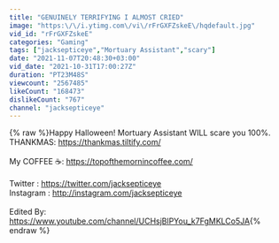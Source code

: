 ```yaml
---
title: "GENUINELY TERRIFYING I ALMOST CRIED"
image: "https:\/\/i.ytimg.com\/vi\/rFrGXFZskeE\/hqdefault.jpg"
vid_id: "rFrGXFZskeE"
categories: "Gaming"
tags: ["jacksepticeye","Mortuary Assistant","scary"]
date: "2021-11-07T20:48:30+03:00"
vid_date: "2021-10-31T17:00:27Z"
duration: "PT23M48S"
viewcount: "2567485"
likeCount: "168473"
dislikeCount: "767"
channel: "jacksepticeye"
---
```

{% raw %}Happy Halloween! Mortuary Assistant WILL scare you 100%. <br />THANKMAS: <a rel="nofollow" target="blank" href="https://thankmas.tiltify.com/">https://thankmas.tiltify.com/</a><br /><br />My COFFEE ☕: <a rel="nofollow" target="blank" href="https://topofthemornincoffee.com/">https://topofthemornincoffee.com/</a><br /><br />Twitter : <a rel="nofollow" target="blank" href="https://twitter.com/jacksepticeye">https://twitter.com/jacksepticeye</a><br />Instagram : <a rel="nofollow" target="blank" href="http://instagram.com/jacksepticeye">http://instagram.com/jacksepticeye</a><br /><br />Edited By: <a rel="nofollow" target="blank" href="https://www.youtube.com/channel/UCHsjBlPYou_k7FgMKLCo5JA">https://www.youtube.com/channel/UCHsjBlPYou_k7FgMKLCo5JA</a>{% endraw %}
